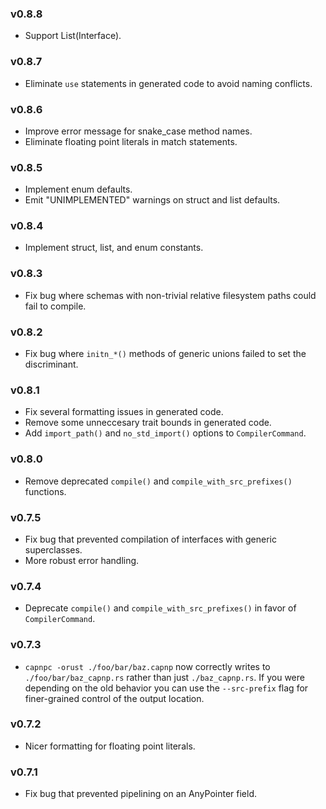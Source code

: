 ### v0.8.8
- Support List(Interface).

### v0.8.7
- Eliminate `use` statements in generated code to avoid naming conflicts.

### v0.8.6
- Improve error message for snake_case method names.
- Eliminate floating point literals in match statements.

### v0.8.5
- Implement enum defaults.
- Emit "UNIMPLEMENTED" warnings on struct and list defaults.

### v0.8.4
- Implement struct, list, and enum constants.

### v0.8.3
- Fix bug where schemas with non-trivial relative filesystem paths could fail to compile.

### v0.8.2
- Fix bug where `initn_*()` methods of generic unions failed to set the discriminant.

### v0.8.1
- Fix several formatting issues in generated code.
- Remove some unneccesary trait bounds in generated code.
- Add `import_path()` and `no_std_import()` options to `CompilerCommand`.

### v0.8.0
- Remove deprecated `compile()` and `compile_with_src_prefixes()` functions.

### v0.7.5
- Fix bug that prevented compilation of interfaces with generic superclasses.
- More robust error handling.

### v0.7.4
- Deprecate `compile()` and `compile_with_src_prefixes()` in favor of `CompilerCommand`.

### v0.7.3
- `capnpc -orust ./foo/bar/baz.capnp` now correctly writes to `./foo/bar/baz_capnp.rs` rather than
  just `./baz_capnp.rs`. If you were depending on the old behavior you can use the `--src-prefix`
  flag for finer-grained control of the output location.

### v0.7.2
- Nicer formatting for floating point literals.

### v0.7.1
- Fix bug that prevented pipelining on an AnyPointer field.

